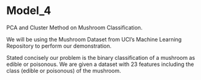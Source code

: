 # Model_4

PCA and Cluster Method on Mushroom Classification.

We will be using the Mushroom Dataset from UCI’s Machine Learning Repository to perform our demonstration.

Stated concisely our problem is the binary classification of a mushroom as edible or poisonous.
We are given a dataset with 23 features including the class (edible or poisonous) of the mushroom.
